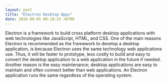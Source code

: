 ```yaml
---
layout: post
title: "Electron Desktop Apps"
date: 2016-09-05 00:18:23 +0700
---
```


Electron is a framework to build cross platform desktop applications with web technologies like JavaScript, HTML, and CSS. One of the main reasons Electron is recommended as the framework to develop a desktop application, is because Electron uses the same technology web applications use. Thus, it will be faster to prototype, less costly to build and easy to convert the desktop application to a web application in the future if needed. Another reason is the easy maintenance; desktop applications are easy to maintain and often connect better than web applications. An Electron application runs the same regardless of the operating system. 